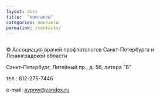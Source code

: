 ```yaml
---
layout: docs
title:  "контакты"
categories: контакты
permalink: /contacts/
---
```


<img src="//api-maps.yandex.ru/services/constructor/1.0/static/?sid=cO77ODmBp4ho38Wr7YBhaIZQ3yyKHhdz&width=600&height=384" alt=""/>

© Ассоциация врачей профпатологов Санкт-Петербурга и Ленинградской области

Санкт-Петербург, Литейный пр., д. 56, литера "В"

тел.: 812-275-7446

e-mail: avpnw@yandex.ru
